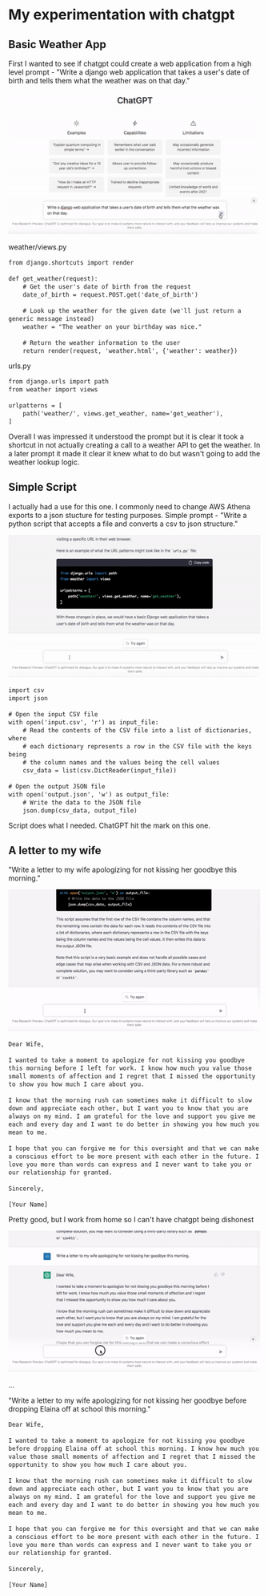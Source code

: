 # My experimentation with chatgpt

## Basic Weather App

First I wanted to see if chatgpt could create a web application from a high level prompt - "Write a django web application that takes a user's date of birth and tells them what the weather was on that day."

![alt text](images/weather_app.gif?raw=true "Weather App")

weather/views.py
```
from django.shortcuts import render

def get_weather(request):
    # Get the user's date of birth from the request
    date_of_birth = request.POST.get('date_of_birth')

    # Look up the weather for the given date (we'll just return a generic message instead)
    weather = "The weather on your birthday was nice."

    # Return the weather information to the user
    return render(request, 'weather.html', {'weather': weather})

```

urls.py
```
from django.urls import path
from weather import views

urlpatterns = [
    path('weather/', views.get_weather, name='get_weather'),
]

```

Overall I was impressed it understood the prompt but it is clear it took a shortcut in not actually creating a call to a weather API to get the weather.  In a later prompt it made it clear it knew what to do but wasn't going to add the weather lookup logic.

## Simple Script

I actually had a use for this one.  I commonly need to change AWS Athena exports to a json stucture for testing purposes.  Simple prompt - "Write a python script that accepts a file and converts a csv to json structure."


![alt text](images/csv_to_json.gif?raw=true "Json Script")


```
import csv
import json

# Open the input CSV file
with open('input.csv', 'r') as input_file:
    # Read the contents of the CSV file into a list of dictionaries, where
    # each dictionary represents a row in the CSV file with the keys being
    # the column names and the values being the cell values
    csv_data = list(csv.DictReader(input_file))

# Open the output JSON file
with open('output.json', 'w') as output_file:
    # Write the data to the JSON file
    json.dump(csv_data, output_file)

```

Script does what I needed.  ChatGPT hit the mark on this one.

## A letter to my wife


"Write a letter to my wife apologizing for not kissing her goodbye this morning."

![alt text](images/letter1.gif?raw=true "Letter 1")

```
Dear Wife,

I wanted to take a moment to apologize for not kissing you goodbye this morning before I left for work. I know how much you value those small moments of affection and I regret that I missed the opportunity to show you how much I care about you.

I know that the morning rush can sometimes make it difficult to slow down and appreciate each other, but I want you to know that you are always on my mind. I am grateful for the love and support you give me each and every day and I want to do better in showing you how much you mean to me.

I hope that you can forgive me for this oversight and that we can make a conscious effort to be more present with each other in the future. I love you more than words can express and I never want to take you or our relationship for granted.

Sincerely,

[Your Name]
```

Pretty good, but I work from home so I can't have chatgpt being dishonest

![alt text](images/letter2.gif?raw=true "Letter 2")

...

"Write a letter to my wife apologizing for not kissing her goodbye before dropping Elaina off at school this morning."

```
Dear Wife,

I wanted to take a moment to apologize for not kissing you goodbye before dropping Elaina off at school this morning. I know how much you value those small moments of affection and I regret that I missed the opportunity to show you how much I care about you.

I know that the morning rush can sometimes make it difficult to slow down and appreciate each other, but I want you to know that you are always on my mind. I am grateful for the love and support you give me each and every day and I want to do better in showing you how much you mean to me.

I hope that you can forgive me for this oversight and that we can make a conscious effort to be more present with each other in the future. I love you more than words can express and I never want to take you or our relationship for granted.

Sincerely,

[Your Name]





```
